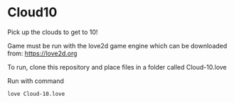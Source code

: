 # Cloud10

Pick up the clouds to get to 10!

Game must be run with the love2d game engine which can be downloaded from: https://love2d.org

To run, clone this repository and place files in a folder called Cloud-10.love

Run with command

```love Cloud-10.love```
